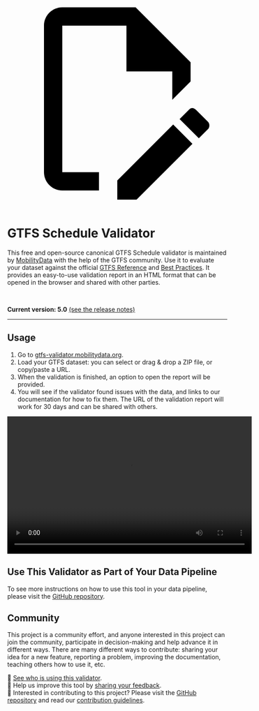 <a class="pencil-link" href="" title="Edit this page" target="_blank">
    <svg class="pencil" xmlns="http://www.w3.org/2000/svg" viewBox="0 0 24 24"><path d="M10 20H6V4h7v5h5v3.1l2-2V8l-6-6H6c-1.1 0-2 .9-2 2v16c0 1.1.9 2 2 2h4v-2m10.2-7c.1 0 .3.1.4.2l1.3 1.3c.2.2.2.6 0 .8l-1 1-2.1-2.1 1-1c.1-.1.2-.2.4-.2m0 3.9L14.1 23H12v-2.1l6.1-6.1 2.1 2.1Z"></path></svg>
  </a>

# GTFS Schedule Validator

This free and open-source canonical GTFS Schedule validator is maintained by [MobilityData](https://mobilitydata.org) with the help of the GTFS community. Use it to evaluate your dataset against the official [GTFS Reference](reference.md) and [Best Practices](best-practices.md). It provides an easy-to-use validation report in an HTML format that can be opened in the browser and shared with other parties.

<!-- <img class="center" src="../../assets/validator_animation.gif" width="150"> -->
<br>

**Current version: 5.0** [(see the release notes)](https://github.com/MobilityData/gtfs-validator/releases/latest)

<hr>

## Usage

<div class="usage">
    <div class="usage-list">
        <ol>
            <li>Go to <a href="https://gtfs-validator.mobilitydata.org/">gtfs-validator.mobilitydata.org</a>. </li>
            <li>Load your GTFS dataset: you can select or drag & drop a ZIP file, or copy/paste a URL.</li>
            <li>When the validation is finished, an option to open the report will be provided.</li>
            <li>You will see if the validator found issues with the data, and links to our documentation for how to fix them. The URL of the validation report will work for 30 days and can be shared with others.</li>
        </ol>
    </div>
    <div class="usage-video">
        <video class="center" width="560" height="315" controls>
            <source src="../../assets/validator_demo_large.mp4" type="video/mp4">
        </video>
    </div>
</div>

## Use This Validator as Part of Your Data Pipeline

To see more instructions on how to use this tool in your data pipeline, please visit the [GitHub repository](https://github.com/MobilityData/gtfs-validator).

## Community

This project is a community effort, and anyone interested in this project can join the community, participate in decision-making and help advance it in different ways. There are many different ways to contribute: sharing your idea for a new feature, reporting a problem, improving the documentation, teaching others how to use it, etc.

👀  [See who is using this validator](https://github.com/MobilityData/gtfs-validator/wiki/Organizations-using-this-GTFS-Validator).  
💬  Help us improve this tool by [sharing your feedback](https://forms.gle/bWrXGDCUqrGfRYCs8).  
🤝  Interested in contributing to this project? Please visit the [GitHub repository](https://github.com/MobilityData/gtfs-validator) and read our [contribution guidelines](https://github.com/MobilityData/gtfs-validator/blob/master/docs/CONTRIBUTING.md).
